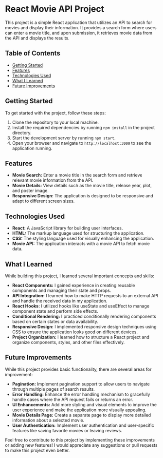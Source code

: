 # React Movie API Project

This project is a simple React application that utilizes an API to search for movies and display their information. It provides a search form where users can enter a movie title, and upon submission, it retrieves movie data from the API and displays the results.

## Table of Contents

- [Getting Started](#getting-started)
- [Features](#features)
- [Technologies Used](#technologies-used)
- [What I Learned](#what-i-learned)
- [Future Improvements](#future-improvements)

## Getting Started

To get started with the project, follow these steps:

1. Clone the repository to your local machine.
2. Install the required dependencies by running `npm install` in the project directory.
3. Start the development server by running `npm start`.
4. Open your browser and navigate to `http://localhost:3000` to see the application running.

## Features

- **Movie Search:** Enter a movie title in the search form and retrieve relevant movie information from the API.
- **Movie Details:** View details such as the movie title, release year, plot, and poster image.
- **Responsive Design:** The application is designed to be responsive and adapt to different screen sizes.

## Technologies Used

- **React:** A JavaScript library for building user interfaces.
- **HTML:** The markup language used for structuring the application.
- **CSS:** The styling language used for visually enhancing the application.
- **Movie API:** The application interacts with a movie API to fetch movie data.

## What I Learned

While building this project, I learned several important concepts and skills:

- **React Components:** I gained experience in creating reusable components and managing their state and props.
- **API Integration:** I learned how to make HTTP requests to an external API and handle the received data in my application.
- **React Hooks:** I utilized hooks like useState and useEffect to manage component state and perform side effects.
- **Conditional Rendering:** I practiced conditionally rendering components based on certain states or data availability.
- **Responsive Design:** I implemented responsive design techniques using CSS to ensure the application looks good on different devices.
- **Project Organization:** I learned how to structure a React project and organize components, styles, and other files effectively.

## Future Improvements

While this project provides basic functionality, there are several areas for improvement:

- **Pagination:** Implement pagination support to allow users to navigate through multiple pages of search results.
- **Error Handling:** Enhance the error handling mechanism to gracefully handle cases where the API request fails or returns an error.
- **UI Enhancements:** Add more styling and visual elements to improve the user experience and make the application more visually appealing.
- **Movie Details Page:** Create a separate page to display more detailed information about a selected movie.
- **User Authentication:** Implement user authentication and user-specific features like saving favorite movies or leaving reviews.

Feel free to contribute to this project by implementing these improvements or adding new features! I would appreciate any suggestions or pull requests to make this project even better.
